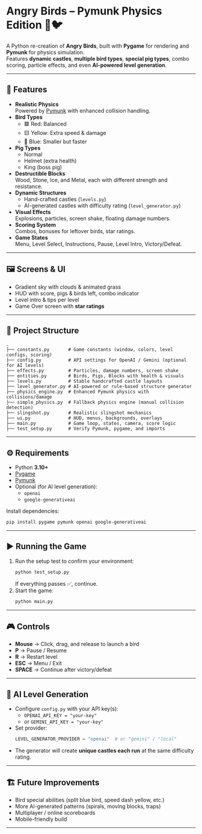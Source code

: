 # Angry Birds – Pymunk Physics Edition 🎯🐦

A Python re-creation of **Angry Birds**, built with **Pygame** for rendering and **Pymunk** for physics simulation.  
Features **dynamic castles**, **multiple bird types**, **special pig types**, combo scoring, particle effects, and even **AI-powered level generation**.

---

## 🚀 Features
- **Realistic Physics**  
  Powered by [Pymunk](http://www.pymunk.org/) with enhanced collision handling.  
- **Bird Types**  
  - 🟥 Red: Balanced  
  - 🟨 Yellow: Extra speed & damage  
  - 🔵 Blue: Smaller but faster  
- **Pig Types**  
  - Normal  
  - Helmet (extra health)  
  - King (boss pig)  
- **Destructible Blocks**  
  Wood, Stone, Ice, and Metal, each with different strength and resistance.  
- **Dynamic Structures**  
  - Hand-crafted castles (`levels.py`)  
  - AI-generated castles with difficulty rating (`level_generator.py`)  
- **Visual Effects**  
  Explosions, particles, screen shake, floating damage numbers.  
- **Scoring System**  
  Combos, bonuses for leftover birds, star ratings.  
- **Game States**  
  Menu, Level Select, Instructions, Pause, Level Intro, Victory/Defeat.

---

## 🖼️ Screens & UI
- Gradient sky with clouds & animated grass  
- HUD with score, pigs & birds left, combo indicator  
- Level intro & tips per level  
- Game Over screen with **star ratings**  

---

## 📂 Project Structure
```
.
├── constants.py       # Game constants (window, colors, level configs, scoring)
├── config.py          # API settings for OpenAI / Gemini (optional for AI levels)
├── effects.py         # Particles, damage numbers, screen shake
├── entities.py        # Birds, Pigs, Blocks with health & visuals
├── levels.py          # Stable handcrafted castle layouts
├── level_generator.py # AI-powered or rule-based structure generator
├── physics_engine.py  # Enhanced Pymunk physics with collisions/damage
├── simple_physics.py  # Fallback physics engine (manual collision detection)
├── slingshot.py       # Realistic slingshot mechanics
├── ui.py              # HUD, menus, backgrounds, overlays
├── main.py            # Game loop, states, camera, score logic
├── test_setup.py      # Verify Pymunk, pygame, and imports
```

---

## ⚙️ Requirements
- Python **3.10+**
- [Pygame](https://www.pygame.org/)  
- [Pymunk](http://www.pymunk.org/en/latest/)  
- Optional (for AI level generation):  
  - `openai`  
  - `google-generativeai`

Install dependencies:
```bash
pip install pygame pymunk openai google-generativeai
```

---

## ▶️ Running the Game
1. Run the setup test to confirm your environment:
   ```bash
   python test_setup.py
   ```
   If everything passes ✅, continue.
2. Start the game:
   ```bash
   python main.py
   ```

---

## 🎮 Controls
- **Mouse** → Click, drag, and release to launch a bird  
- **P** → Pause / Resume  
- **R** → Restart level  
- **ESC** → Menu / Exit  
- **SPACE** → Continue after victory/defeat  

---

## 🔮 AI Level Generation
- Configure `config.py` with your API key(s):  
  - `OPENAI_API_KEY = "your-key"`  
  - or `GEMINI_API_KEY = "your-key"`  
- Set provider:
  ```python
  LEVEL_GENERATOR_PROVIDER = "openai"  # or "gemini" / "local"
  ```
- The generator will create **unique castles each run** at the same difficulty rating.

---

## 🏗️ Future Improvements
- Bird special abilities (split blue bird, speed dash yellow, etc.)  
- More AI-generated patterns (spirals, moving blocks, traps)  
- Multiplayer / online scoreboards  
- Mobile-friendly build  

---

